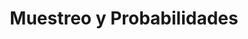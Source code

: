 ---
title: Muestreo y Probabilidades
name: cursoestadisticabasica
type: app
description: 
    es: Cálculo de Probabilidades básico y de distribuciones.
    en: Basic probability and distribution calculations.
platforms: android
price-usd: free
price-eur: free
version: 1.1.3
image: cursoestadisticabasica.png
playstore-url: https://play.google.com/store/apps/details?id=com.marcosmiranda.cursoestadisticabasica
---